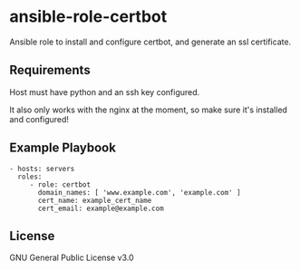 ansible-role-certbot
=========

Ansible role to install and configure certbot, and generate an ssl certificate.

Requirements
------------

Host must have python and an ssh key configured.

It also only works with the nginx at the moment, so make sure it's installed and configured!

Example Playbook
----------------

    - hosts: servers
      roles:
         - role: certbot
           domain_names: [ 'www.example.com', 'example.com' ]
           cert_name: example_cert_name
           cert_email: example@example.com


License
-------

GNU General Public License v3.0
